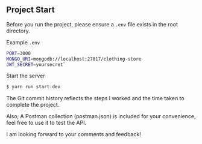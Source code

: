 ## Project Start 
Before you run the project, please ensure a `.env` file exists in the root directory. 

Example `.env`
```bash
PORT=3000
MONGO_URI=mongodb://localhost:27017/clothing-store 
JWT_SECRET=yoursecret` 
``` 

Start the server 
```bash 
$ yarn run start:dev
``` 

The Git commit history reflects the steps I worked and the time taken to complete the project.

Also, A Postman collection (postman.json) is included for your convenience, feel free to use it to test the API.

I am looking forward to your comments and feedback!